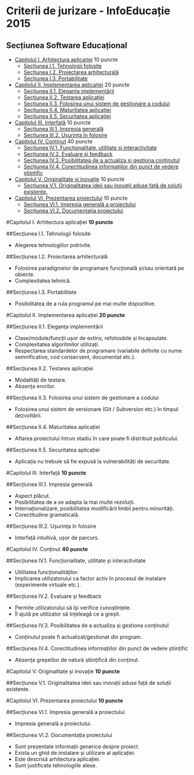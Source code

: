 Criterii de jurizare - InfoEducație 2015
===============================
Secțiunea Software Educațional
--------------------

- [Capitolul I. Arhitectura aplicației](#capitolul-i-arhitectura-aplicației-10-puncte) 10 puncte
    - [Secțiunea I.1. Tehnologii folosite](#secțiunea-i1-tehnologii-folosite)
    - [Secțiunea I.2. Proiectarea arhitecturală](#secțiunea-i2-proiectarea-arhitecturală)
    - [Secțiunea I.3. Portabilitate](#secțiunea-i3-portabilitate)
- [Capitolul II. Implementarea aplicației](#capitolul-ii-implementarea-aplicației-20-puncte) 20 puncte
    - [Secțiunea II.1. Eleganța implementării](#secțiunea-ii1-eleganța-implementării)
    - [Secțiunea II.2. Testarea aplicației](#secțiunea-ii2-testarea-aplicației)
    - [Secțiunea II.3. Folosirea unui sistem de gestionare a codului](#secțiunea-ii3-folosirea-unui-sistem-de-gestionare-a-codului)
    - [Secțiunea II.4. Maturitatea aplicației](#secțiunea-ii4-maturitatea-aplicației)
    - [Secțiunea II.5. Securitatea aplicației](#secțiunea-ii5-securitatea-aplicației)
- [Capitolul III. Interfață](#capitolul-iii-interfață-10-puncte) 10 puncte
    - [Secțiunea III.1. Impresia generală](#secțiunea-iii1-impresia-generală)
    - [Secțiunea III.2. Ușurința în folosire](#secțiunea-iii2-ușurința-în-folosire)
- [Capitolul IV. Conținut](#capitolul-iv-conținut-40-puncte) 40 puncte
    - [Secțiunea IV.1. Funcționalitate, utilitate și interactivitate](#secțiunea-iv1-funcționalitate-utilitate-și-interactivitate)
    - [Secțiunea IV.2. Evaluare și feedback](#secțiunea-iv2-evaluare-și-feedback)
    - [Secțiunea IV.3. Posibilitatea de a actualiza și gestiona conținutul](#secțiunea-iv3-posibilitatea-de-a-actualiza-și-gestiona-conținutul)
    - [Secțiunea IV.4. Corectitudinea informațiilor din punct de vedere științific](#secțiunea-iv4-corectitudinea-informațiilor-din-punct-de-vedere-științific)
- [Capitolul V. Originalitate și inovație](#capitolul-v-originalitate-și-inovație-10-puncte) 10 puncte
    - [Secțiunea V.1. Originalitatea ideii sau inovații aduse față de soluții existente.](#secțiunea-v1-originalitatea-ideii-sau-inovații-aduse-față-de-soluții-existente)
- [Capitolul VI. Prezentarea proiectului](#capitolul-vi-prezentarea-proiectului-10-puncte) 10 puncte
    - [Secțiunea VI.1. Impresia generală a proiectului](#secțiunea-vi1-impresia-generală-a-proiectului)
    - [Secțiunea VI.2. Documentația proiectului](#secțiunea-vi2-documentația-proiectului)

#Capitolul I. Arhitectura aplicației **10 puncte**

##Secțiunea I.1. Tehnologii folosite

- Alegerea tehnologiilor potrivite.

##Secțiunea I.2. Proiectarea arhitecturală

- Folosirea paradigmelor de programare funcțională și/sau orientată pe obiecte.
- Complexitatea tehnică.

##Secțiunea I.3. Portabilitate

- Posibilitatea de a rula programul pe mai multe dispozitive.

#Capitolul II. Implementarea aplicației **20 puncte**

##Secțiunea II.1. Eleganța implementării

- Clase/module/funcții ușor de extins, refolosibile și încapsulate.
- Complexitatea algoritmilor utilizați.
- Respectarea standardelor de programare (variabile definite cu nume semnificative, cod consecvent, documentat etc.).

##Secțiunea II.2. Testarea aplicației

- Modalități de testare.
- Absența erorilor.

##Secțiunea II.3. Folosirea unui sistem de gestionare a codului

- Folosirea unui sistem de versionare (Git / Subversion etc.) în timpul dezvoltării.

##Secțiunea II.4. Maturitatea aplicației

- Aflarea proiectului într­un stadiu în care poate fi distribuit publicului.

##Secțiunea II.5. Securitatea aplicației

- Aplicația nu trebuie să fie expusă la vulnerabilități de securitate.

#Capitolul III. Interfață **10 puncte**

##Secțiunea III.1. Impresia generală

- Aspect plăcut.
- Posibilitatea de a se adapta la mai multe rezoluții.
- Internaționalizare, posibilitatea modificării limbii pentru minorități.
- Corectitudine gramaticală.

##Secțiunea III.2. Ușurința în folosire

- Interfață intuitivă, ușor de parcurs.

#Capitolul IV. Conținut **40 puncte**

##Secțiunea IV.1. Funcționalitate, utilitate și interactivitate

- Utilitatea funcționalităților.
- Implicarea utilizatorului ca factor activ în procesul de instalare (experimente virtuale etc.).

##Secțiunea IV.2. Evaluare și feedback

- Permite utilizatorului să își verifice cunoștințele.
- Îl ajută pe utilizator să înțeleagă ce a greșit.

##Secțiunea IV.3. Posibilitatea de a actualiza și gestiona conținutul

- Conținutul poate fi actualizat/gestionat din program.

##Secțiunea IV.4. Corectitudinea informațiilor din punct de vedere științific

- Absența greșelilor de natură științifică din conținut.

#Capitolul V. Originalitate și inovație **10 puncte**

##Secțiunea V.1. Originalitatea ideii sau inovații aduse față de soluții existente.

#Capitolul VI. Prezentarea proiectului **10 puncte**

##Secțiunea VI.1. Impresia generală a proiectului

- Impresia generală a proiectului.

##Secțiunea VI.2. Documentația proiectului

- Sunt prezentate informații generice despre proiect.
- Exista un ghid de instalare și utilizare al aplicației.
- Este descrisă arhitectura aplicației.
- Sunt justificate tehnologiile alese.